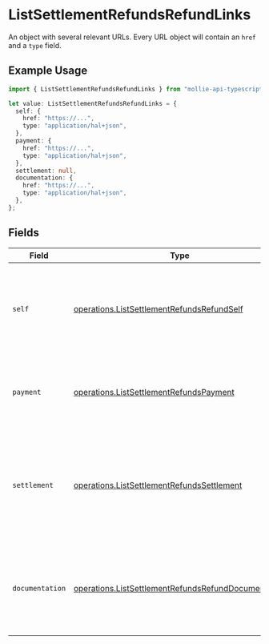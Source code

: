 # ListSettlementRefundsRefundLinks

An object with several relevant URLs. Every URL object will contain an `href` and a `type` field.

## Example Usage

```typescript
import { ListSettlementRefundsRefundLinks } from "mollie-api-typescript/models/operations";

let value: ListSettlementRefundsRefundLinks = {
  self: {
    href: "https://...",
    type: "application/hal+json",
  },
  payment: {
    href: "https://...",
    type: "application/hal+json",
  },
  settlement: null,
  documentation: {
    href: "https://...",
    type: "application/hal+json",
  },
};
```

## Fields

| Field                                                                                                                       | Type                                                                                                                        | Required                                                                                                                    | Description                                                                                                                 |
| --------------------------------------------------------------------------------------------------------------------------- | --------------------------------------------------------------------------------------------------------------------------- | --------------------------------------------------------------------------------------------------------------------------- | --------------------------------------------------------------------------------------------------------------------------- |
| `self`                                                                                                                      | [operations.ListSettlementRefundsRefundSelf](../../models/operations/listsettlementrefundsrefundself.md)                    | :heavy_minus_sign:                                                                                                          | In v2 endpoints, URLs are commonly represented as objects with an `href` and `type` field.                                  |
| `payment`                                                                                                                   | [operations.ListSettlementRefundsPayment](../../models/operations/listsettlementrefundspayment.md)                          | :heavy_minus_sign:                                                                                                          | The API resource URL of the [payment](get-payment) that this refund belongs to.                                             |
| `settlement`                                                                                                                | [operations.ListSettlementRefundsSettlement](../../models/operations/listsettlementrefundssettlement.md)                    | :heavy_minus_sign:                                                                                                          | The API resource URL of the [settlement](get-settlement) this refund has been settled with. Not present if not<br/>yet settled. |
| `documentation`                                                                                                             | [operations.ListSettlementRefundsRefundDocumentation](../../models/operations/listsettlementrefundsrefunddocumentation.md)  | :heavy_minus_sign:                                                                                                          | In v2 endpoints, URLs are commonly represented as objects with an `href` and `type` field.                                  |